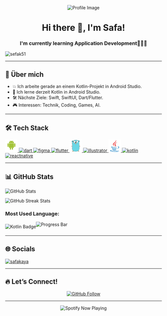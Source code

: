 <p align="center">
  <img src="https://backiee.com/static/wallpapers/1000x563/386745.jpg" alt="Profile Image" width="1000" height="500" />
</p>


<h1 align="center">Hi there 👋, I'm Safa!</h1>
<h3 align="center">I'm currently learning Application Development🧑🏻‍💻</h3>

<p align="left"> 
  <img src="https://komarev.com/ghpvc/?username=sefak51&label=Profile%20views&color=0e75b6&style=flat" alt="sefak51" /> 
</p>

---

## 🚀 Über mich

- 💥 Ich arbeite gerade an einem Kotlin-Projekt in Android Studio.
- 🤖 Ich lerne derzeit Kotlin in Android Studio.
- 🛠️ Nächste Ziele: Swift, SwiftUI, Dart/Flutter.
- 🎮 Interessen: Technik, Coding, Games, AI.

---

## 🛠️ Tech Stack

<p align="left"> 
  <a href="https://developer.android.com" target="_blank" rel="noreferrer"> 
    <img src="https://raw.githubusercontent.com/devicons/devicon/master/icons/android/android-original-wordmark.svg" alt="android" width="40" height="40"/> 
  </a> 
  <a href="https://dart.dev" target="_blank" rel="noreferrer"> 
    <img src="https://www.vectorlogo.zone/logos/dartlang/dartlang-icon.svg" alt="dart" width="40" height="40"/> 
  </a> 
  <a href="https://www.figma.com/" target="_blank" rel="noreferrer"> 
    <img src="https://www.vectorlogo.zone/logos/figma/figma-icon.svg" alt="figma" width="40" height="40"/> 
  </a> 
  <a href="https://flutter.dev" target="_blank" rel="noreferrer"> 
    <img src="https://www.vectorlogo.zone/logos/flutterio/flutterio-icon.svg" alt="flutter" width="40" height="40"/> 
  </a> 
  <a href="https://golang.org" target="_blank" rel="noreferrer"> 
    <img src="https://raw.githubusercontent.com/devicons/devicon/master/icons/go/go-original.svg" alt="go" width="40" height="40"/> 
  </a> 
  <a href="https://www.adobe.com/in/products/illustrator.html" target="_blank" rel="noreferrer"> 
    <img src="https://www.vectorlogo.zone/logos/adobe_illustrator/adobe_illustrator-icon.svg" alt="illustrator" width="40" height="40"/> 
  </a> 
  <a href="https://www.java.com" target="_blank" rel="noreferrer"> 
    <img src="https://raw.githubusercontent.com/devicons/devicon/master/icons/java/java-original.svg" alt="java" width="40" height="40"/> 
  </a> 
  <a href="https://kotlinlang.org" target="_blank" rel="noreferrer"> 
    <img src="https://www.vectorlogo.zone/logos/kotlinlang/kotlinlang-icon.svg" alt="kotlin" width="40" height="40"/> 
  </a> 
  <a href="https://reactnative.dev/" target="_blank" rel="noreferrer"> 
    <img src="https://reactnative.dev/img/header_logo.svg" alt="reactnative" width="40" height="40"/> 
  </a> 
</p>

---

## 📊 GitHub Stats

<p align="left">
  <img src="https://github-readme-stats.vercel.app/api?username=SefaK51&theme=dark&hide_border=false&include_all_commits=false&count_private=false" alt="GitHub Stats" />
</p>
<p align="left">
  <img src="https://github-readme-streak-stats.herokuapp.com/?user=SefaK51&theme=dark&hide_border=false" alt="GitHub Streak Stats" />
</p>

### Most Used Language:
<div style="display: flex; align-items: center;">
  <img src="https://img.shields.io/badge/Kotlin-%237F52FF.svg?style=for-the-badge&logo=kotlin&logoColor=white" alt="Kotlin Badge" />
  <img src="https://user-images.githubusercontent.com/76917656/168403744-c9a3c1a2-bacf-4e2e-8978-06f0c5473b4a.gif" alt="Progress Bar" style="height: 30px; width: 200px;" />
  <span style="font-size: 20px; margin-left: 10px;"></span>
</div>

---

## 🌐 Socials

<p align="left">
  <a href="https://linkedin.com/in/SafaKaya" target="_blank">
    <img align="center" src="https://raw.githubusercontent.com/rahuldkjain/github-profile-readme-generator/master/src/images/icons/Social/linked-in-alt.svg" alt="safakaya" height="30" width="40" />
  </a>
</p>

---

## 🔥 Let’s Connect!

<p align="center">
  <a href="https://www.github.com/SefaK51">
    <img src="https://img.shields.io/github/followers/SefaK51?label=Follow&style=social" alt="GitHub Follow" />
  </a>
</p>

---

<p align="center">
  <img src="https://spotify-github-profile.vercel.app/api/view?uid=your-spotify-username&cover_image=true&theme=novatorem&bar_color=53b14f&bar_color_cover=false" alt="Spotify Now Playing" />
</p>
